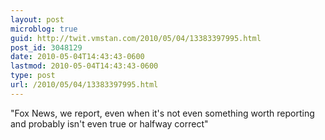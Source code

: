 ```yaml
---
layout: post
microblog: true
guid: http://twit.vmstan.com/2010/05/04/13383397995.html
post_id: 3048129
date: 2010-05-04T14:43:43-0600
lastmod: 2010-05-04T14:43:43-0600
type: post
url: /2010/05/04/13383397995.html
---
```

"Fox News, we report, even when it's not even something worth reporting and probably isn't even true or halfway correct"
